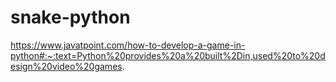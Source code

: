 # snake-python

https://www.javatpoint.com/how-to-develop-a-game-in-python#:~:text=Python%20provides%20a%20built%2Din,used%20to%20design%20video%20games.
